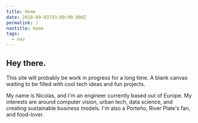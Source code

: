 ```yaml
---
title: Home
date: 2018-09-03T03:00:00.000Z
permalink: /
navtitle: Home
tags:
  - nav
---
```

## Hey there.

This site will probably be work in progress for a long time. A blank canvas waiting to be filled with cool tech ideas and fun projects. 

My name is Nicolas, and I'm an engineer currently based out of Europe. My interests are around computer vision, urban tech, data science, and creating sustainable business models. I'm also a Porteño, River Plate's fan, and food-lover.
